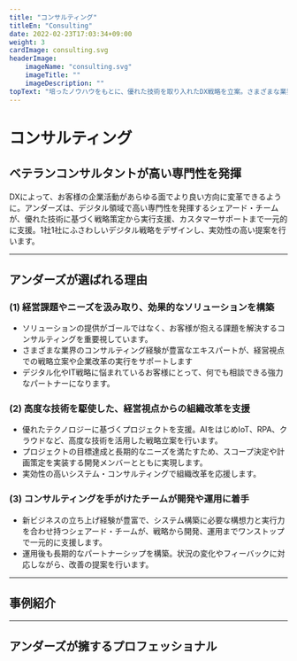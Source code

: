 ```yaml
---
title: "コンサルティング"
titleEn: "Consulting"
date: 2022-02-23T17:03:34+09:00
weight: 3
cardImage: consulting.svg
headerImage:
    imageName: "consulting.svg"
    imageTitle: ""
    imageDescription: ""
topText: "培ったノウハウをもとに、優れた技術を取り入れたDX戦略を立案。さまざまな業界で求められている先進的なデジタルシフトを支援します。"
---
```


# コンサルティング　

## ベテランコンサルタントが高い専門性を発揮   　
DXによって、お客様の企業活動があらゆる面でより良い方向に変革できるように。アンダーズは、デジタル領域で高い専門性を発揮するシェアード・チームが、優れた技術に基づく戦略策定から実行支援、カスタマーサポートまで一元的に支援。1社1社にふさわしいデジタル戦略をデザインし、実効性の高い提案を行います。

***

## アンダーズが選ばれる理由　

### (1)	経営課題やニーズを汲み取り、効果的なソリューションを構築
* ソリューションの提供がゴールではなく、お客様が抱える課題を解決するコンサルティングを重要視しています。
* さまざまな業界のコンサルティング経験が豊富なエキスパートが、経営視点での戦略立案や企業改革の実行をサポートします
* デジタル化やIT戦略に悩まれているお客様にとって、何でも相談できる強力なパートナーになります。

### (2)	高度な技術を駆使した、経営視点からの組織改革を支援
* 優れたテクノロジーに基づくプロジェクトを支援。AIをはじめIoT、RPA、クラウドなど、高度な技術を活用した戦略立案を行います。
* プロジェクトの目標達成と長期的なニーズを満たすため、スコープ決定や計画策定を実装する開発メンバーとともに実現します。
* 実効性の高いシステム・コンサルティングで組織改革を応援します。

### (3)	コンサルティングを手がけたチームが開発や運用に着手　
* 新ビジネスの立ち上げ経験が豊富で、システム構築に必要な構想力と実行力を合わせ持つシェアード・チームが、戦略から開発、運用までワンストップで一元的に支援します。
* 運用後も長期的なパートナーシップを構築。状況の変化やフィーバックに対応しながら、改善の提案を行います。

***

## 事例紹介

***

## アンダーズが擁するプロフェッショナル
